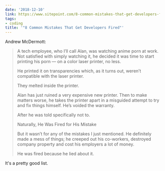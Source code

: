 ```yaml
---
date: '2018-12-10'
link: https://www.sitepoint.com/8-common-mistakes-that-get-developers-fired/
tags:
- coding
title: '"8 Common Mistakes That Get Developers Fired"'
---
```


Andrew McDermott:

>A tech employee, who I’ll call Alan, was watching anime porn at work. Not satisfied with simply watching it, he decided it was time to start printing his porn — on a color laser printer, no less.
>
>He printed it on transparencies which, as it turns out, weren’t compatible with the laser printer.
>
>They melted inside the printer.
>
>Alan has just ruined a very expensive new printer. Then to make matters worse, he takes the printer apart in a misguided attempt to try and fix things himself. He’s voided the warranty.
>
>After he was told specifically not to.
>
>Naturally, He Was Fired for His Mistake
>
>But it wasn’t for any of the mistakes I just mentioned. He definitely made a mess of things; he creeped out his co-workers, destroyed company property and cost his employers a lot of money.
>
>He was fired because he lied about it.

It's a pretty good list.
